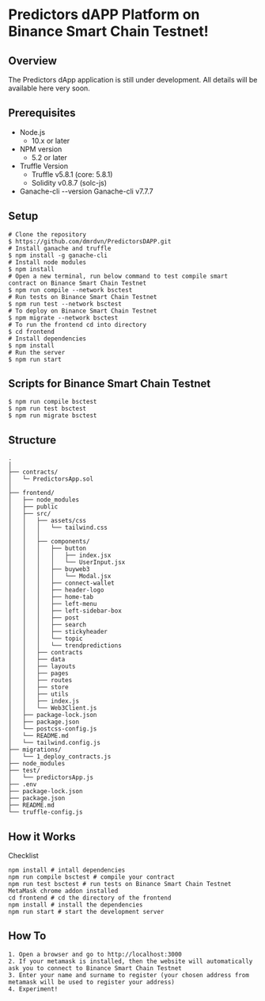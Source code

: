 # Predictors dAPP Platform on Binance Smart Chain Testnet!

## Overview
The Predictors dApp application is still under development.
All details will be available here very soon.

## Prerequisites
- Node.js
  - 10.x or later
- NPM version 
  - 5.2 or later
- Truffle Version
  - Truffle v5.8.1 (core: 5.8.1)
  - Solidity v0.8.7 (solc-js)
- Ganache-cli --version Ganache-cli v7.7.7

## Setup
```
# Clone the repository
$ https://github.com/dmrdvn/PredictorsDAPP.git
# Install ganache and truffle
$ npm install -g ganache-cli
# Install node modules
$ npm install
# Open a new terminal, run below command to test compile smart contract on Binance Smart Chain Testnet
$ npm run compile --network bsctest
# Run tests on Binance Smart Chain Testnet
$ npm run test --network bsctest
# To deploy on Binance Smart Chain Testnet
$ npm migrate --network bsctest
# To run the frontend cd into directory
$ cd frontend
# Install dependencies
$ npm install
# Run the server
$ npm run start
```

## Scripts for Binance Smart Chain Testnet
```
$ npm run compile bsctest
$ npm run test bsctest
$ npm run migrate bsctest
```

## Structure
```
.
│
├── contracts/
│   └─ PredictorsApp.sol
│   
├── frontend/
│   ├── node_modules
│   ├── public
│   ├── src/
│   │   ├── assets/css
│   │   │   └── tailwind.css
│   │   │
│   │   ├── components/
│   │   │   ├── button
│   │   │   │   ├── index.jsx
│   │   │   │   └── UserInput.jsx
│   │   │   ├── buyweb3
│   │   │   │   └── Modal.jsx
│   │   │   ├── connect-wallet
│   │   │   ├── header-logo
│   │   │   ├── home-tab
│   │   │   ├── left-menu
│   │   │   ├── left-sidebar-box
│   │   │   ├── post
│   │   │   ├── search
│   │   │   ├── stickyheader
│   │   │   └── topic
│   │   │   └── trendpredictions
│   │   ├── contracts
│   │   ├── data
│   │   ├── layouts
│   │   ├── pages
│   │   ├── routes
│   │   ├── store
│   │   ├── utils
│   │   ├── index.js
│   │   └── Web3Client.js
│   ├── package-lock.json
│   ├── package.json
│   └── postcss-config.js
│   └── README.md
│   └── tailwind.config.js
├── migrations/
│   └── 1_deploy_contracts.js
├── node_modules
├── test/
│   └── predictorsApp.js
├── .env
├── package-lock.json
├── package.json
├── README.md
└── truffle-config.js
```

## How it Works
Checklist
```
npm install # intall dependencies
npm run compile bsctest # compile your contract
npm run test bsctest # run tests on Binance Smart Chain Testnet
MetaMask chrome addon installed
cd frontend # cd the directory of the frontend
npm install # install the dependencies
npm run start # start the development server
```

## How To
```
1. Open a browser and go to http://localhost:3000
2. If your metamask is installed, then the website will automatically ask you to connect to Binance Smart Chain Testnet
3. Enter your name and surname to register (your chosen address from metamask will be used to register your address)
4. Experiment!
```